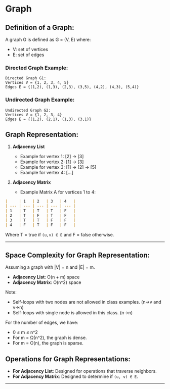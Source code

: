 # Graph

## Definition of a Graph:

A graph G is defined as G = (V, E) where:

- V: set of vertices
- E: set of edges

### Directed Graph Example:

```plaintext
Directed Graph G1:
Vertices V = {1, 2, 3, 4, 5}
Edges E = {(1,2), (1,3), (2,3), (3,5), (4,2), (4,3), (5,4)}
```

### Undirected Graph Example:

```plaintext
Undirected Graph G2:
Vertices V = {1, 2, 3, 4}
Edges E = {(1,2), (2,1), (1,3), (3,1)}
```

## Graph Representation:

1. **Adjacency List**

   - Example for vertex 1: [2] -> [3]
   - Example for vertex 2: [1] -> [3]
   - Example for vertex 3: [1] -> [2] -> [5]
   - Example for vertex 4: [...]

2. **Adjacency Matrix**
   - Example Matrix A for vertices 1 to 4:

```markdown
|     | 1   | 2   | 3   | 4   |
| --- | --- | --- | --- | --- |
| 1   | T   | T   | T   | F   |
| 2   | T   | F   | T   | F   |
| 3   | T   | T   | F   | F   |
| 4   | F   | T   | F   | F   |
```

Where T = true if `(u,v) ∈ E` and F = false otherwise.

---

## Space Complexity for Graph Representation:

Assuming a graph with |V| = n and |E| = m.

- **Adjacency List**: O(n + m) space
- **Adjacency Matrix**: O(n^2) space

Note:

- Self-loops with two nodes are not allowed in class examples. (n->v and v->n)
- Self-loops with single node is allowed in this class. (n->n)

For the number of edges, we have:

- 0 ≤ m ≤ n^2
- For m = Ω(n^2), the graph is dense.
- For m = O(n), the graph is sparse.

## Operations for Graph Representations:

- **For Adjacency List**: Designed for operations that traverse neighbors.
- **For Adjacency Matrix**: Designed to determine if `(u, v) ∈ E`.

---
